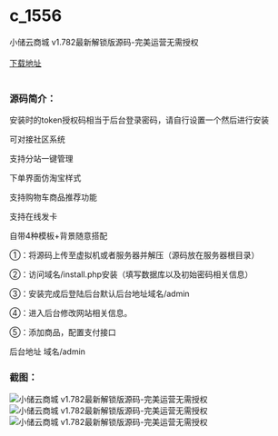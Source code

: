 # c_1556
小储云商城 v1.782最新解锁版源码-完美运营无需授权
<br/></br>
[下载地址](https://www.uuid2.com/1556.html "下载地址")
<br/></br>
<h3>源码简介：</h3>
<p>安装时的token授权码相当于后台登录密码，请自行设置一个然后进行安装<p>
<p>可对接社区系统<p>
<p>支持分站一键管理<p>
<p>下单界面仿淘宝样式<p>
<p>支持购物车商品推荐功能<p>
<p>支持在线发卡<p>
<p>自带4种模板+背景随意搭配<p>
<p>①：将源码上传至虚拟机或者服务器并解压（源码放在服务器根目录）<p>
<p>②：访问域名/install.php安装（填写数据库以及初始密码相关信息）<p>
<p>③：安装完成后登陆后台默认后台地址域名/admin<p>
<p>④：进入后台修改网站相关信息。<p>
<p>⑤：添加商品，配置支付接口<p>
<p>后台地址  域名/admin<p>
<h3>截图：</h3>
<img src="https://www.uuid2.com/wp-content/uploads/img/uimage/59141631499376.png" alt="小储云商城 v1.782最新解锁版源码-完美运营无需授权"><img src="https://www.uuid2.com/wp-content/uploads/img/uimage/54011631499378.png" alt="小储云商城 v1.782最新解锁版源码-完美运营无需授权"><img src="https://www.uuid2.com/wp-content/uploads/img/uimage/1281631499381.png" alt="小储云商城 v1.782最新解锁版源码-完美运营无需授权">
